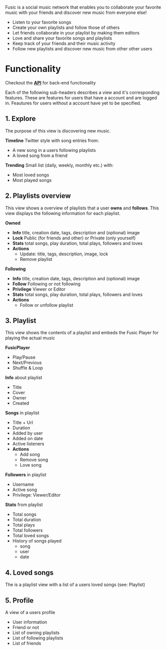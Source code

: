 Fusic is a social music network that enables you to collaborate your favorite music with your friends and discover new music from everyone else!

+ Listen to your favorite songs
+ Create your own playlists and follow those of others
+ Let friends collaborate in your playlist by making them editors
+ Love and share your favorite songs and playlists
+ Keep track of your friends and their music activity
+ Follow new playlists and discover new music from other other users

# Functionality

Checkout the __[API](https://github.com/vdevos/fusic/blob/master/API.md)__ for back-end functionality

Each of the following sub-headers describes a view and it's corresponding features. These are features for users that have a account and are logged in. Feautures for users without a account have yet to be specified.

## 1. Explore

The purpose of this view is discovering new music.

__Timeline__ Twitter style with song entries from:
- A new song in a users following playlists
- A loved song from a friend

__Trending__ Small list (daily, weekly, monthly etc.) with:
- Most loved songs
- Most played songs

## 2. Playlists overview

This view shows a overview of playlists that a user __owns__ and __follows__. This view displays the following information for each playlist.

__Owned__
- __Info__ title, creation date, tags, description and (optional) image
- __Lock__ Public (for friends and other) or Private (only yourself)
- __Stats__ total songs, play duration, total plays, followers and loves
- __Actions__
    - Update: title, tags, description, image, lock
    - Remove playlist

__Following__ 

- __Info__ title, creation date, tags, description and (optional) image
- __Follow__ Following or not following
- __Privilege__ Viewer or Editor
- __Stats__ total songs, play duration, total plays, followers and loves
- __Actions__
    - Follow or unfollow playlist

## 3. Playlist 

This view shows the contents of a playlist and embeds the Fusic Player for playing the actual music

__FusicPlayer__
- Play/Pause
- Next/Previous
- Shuffle & Loop

__Info__ about playlist
- Title
- Cover
- Owner
- Created

__Songs__ in playlist
- Title + Url
- Duration
- Added by user
- Added on date
- Active listeners 
- __Actions__
    - Add song
    - Remove song
    - Love song

__Followers__ in playlist
- Username
- Active song
- Privilege: Viewer/Editor

__Stats__ from playlist
- Total songs
- Total duration
- Total plays
- Total followers
- Total loved songs
- History of songs played
    - song
    - user
    - date

## 4. Loved songs

The is a playlist view with a list of a users loved songs (see: Playlist)

## 5. Profile

A view of a users profile

- User information
- Friend or not
- List of owning playlists
- List of following playlists
- List of friends
